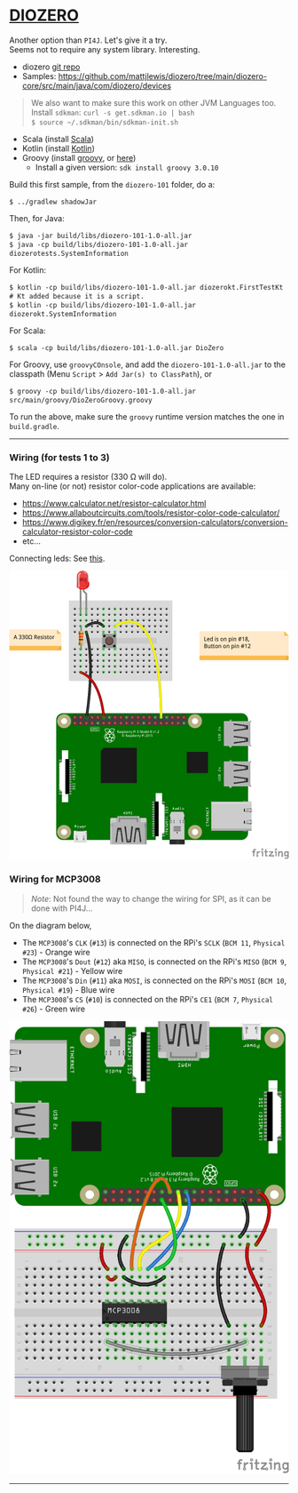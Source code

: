 # [DIOZERO](https://www.diozero.com/)

Another option than `PI4J`. Let's give it a try.  
Seems not to require any system library. Interesting.

- diozero [git repo](https://github.com/mattjlewis/diozero)
- Samples: <https://github.com/mattjlewis/diozero/tree/main/diozero-core/src/main/java/com/diozero/devices>

> We also want to make sure this work on other JVM Languages too.  
> Install `sdkman`: `curl -s get.sdkman.io | bash`  
> `$ source ~/.sdkman/bin/sdkman-init.sh`
- Scala (install [Scala](https://sdkman.io/sdks#scala))
- Kotlin (install [Kotlin](https://sdkman.io/sdks#kotlin))
- Groovy (install [groovy](https://sdkman.io/sdks#groovy), or [here](https://groovy-lang.org/install.html))
  - Install a given version: `sdk install groovy 3.0.10` 

Build this first sample, from the `diozero-101` folder, do a: 
```
$ ../gradlew shadowJar
```
Then, for Java:
```
$ java -jar build/libs/diozero-101-1.0-all.jar
$ java -cp build/libs/diozero-101-1.0-all.jar diozerotests.SystemInformation
```
For Kotlin:
```
$ kotlin -cp build/libs/diozero-101-1.0-all.jar diozerokt.FirstTestKt        # Kt added because it is a script.
$ kotlin -cp build/libs/diozero-101-1.0-all.jar diozerokt.SystemInformation 
```
For Scala:
```
$ scala -cp build/libs/diozero-101-1.0-all.jar DioZero
```
For Groovy, use `groovyCOnsole`, and add the `diozero-101-1.0-all.jar` to the classpath (Menu `Script` > `Add Jar(s) to ClassPath`), or
```
$ groovy -cp build/libs/diozero-101-1.0-all.jar src/main/groovy/DioZeroGroovy.groovy 
```
To run the above, make sure the `groovy` runtime version matches the one in `build.gradle`.

---

### Wiring (for tests 1 to 3)
The LED requires a resistor (330 &Omega; will do).  
Many on-line (or not) resistor color-code applications are available:
- <https://www.calculator.net/resistor-calculator.html>
- <https://www.allaboutcircuits.com/tools/resistor-color-code-calculator/>
- <https://www.digikey.fr/en/resources/conversion-calculators/conversion-calculator-resistor-color-code>
- etc...

Connecting leds: See [this](https://makecode.adafruit.com/learnsystem/pins-tutorial/devices/led-connections).

![Wiring](./FirstTest_bb.png)

### Wiring for MCP3008
> _Note_: Not found the way to change the wiring for SPI, as it can be done with PI4J...  

On the diagram below,
- The `MCP3008`'s `CLK` (`#13`) is connected on the RPi's `SCLK` (`BCM 11`, `Physical #23`) - Orange wire
- The `MCP3008`'s `Dout` (`#12`) aka `MISO`, is connected on the RPi's `MISO` (`BCM 9`, `Physical #21`) - Yellow wire
- The `MCP3008`'s `Din` (`#11`) aka `MOSI`, is connected on the RPi's `MOSI` (`BCM 10`, `Physical #19`) - Blue wire
- The `MCP3008`'s `CS` (`#10`) is connected on the RPi's `CE1` (`BCM 7`, `Physical #26`) - Green wire

![Wiring](./MCP3008_bb.png)

---
